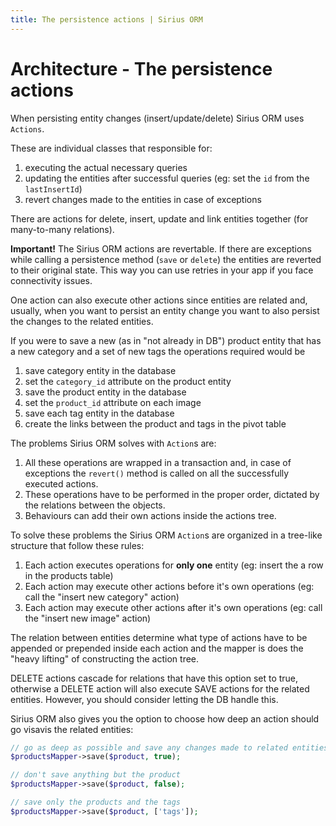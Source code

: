 ```yaml
---
title: The persistence actions | Sirius ORM
---
```


# Architecture - The persistence actions

When persisting entity changes (insert/update/delete) Sirius ORM uses `Actions`. 

These are individual classes that responsible for:

1. executing the actual necessary queries
2. updating the entities after successful queries (eg: set the `id` from the `lastInsertId`)
3. revert changes made to the entities in case of exceptions

There are actions for delete, insert, update and link entities together (for many-to-many relations).

**Important!** The Sirius ORM actions are revertable. If there are exceptions while calling
a persistence method (`save` or `delete`) the entities are reverted to their
original state. This way you can use retries in your app if you face connectivity issues.

One action can also execute other actions since entities are related and, usually, when you want to persist
an entity change you want to also persist the changes to the related entities.

If you were to save a new (as in "not already in DB") product entity that has a new category 
and a set of new tags the operations required would be

1. save category entity in the database
2. set the `category_id` attribute on the product entity
3. save the product entity in the database
4. set the `product_id` attribute on each image
5. save each tag entity in the database
6. create the links between the product and tags in the pivot table

The problems Sirius ORM solves with `Action`s are:

1. All these operations are wrapped in a transaction and, in case of exceptions the
`revert()` method is called on all the successfully executed actions.
2. These operations have to be performed in the proper order, dictated by the
relations between the objects.
3. Behaviours can add their own actions inside the actions tree.

To solve these problems the Sirius ORM `Action`s are organized in a tree-like
structure that follow these rules:

1. Each action executes operations for **only one** entity 
(eg: insert the a row in the products table)
2. Each action may execute other actions before it's own operations
(eg: call the "insert new category" action)
3. Each action may execute other actions after it's own operations
(eg: call the "insert new image" action)

The relation between entities determine what type of actions have to be appended
or prepended inside each action and the mapper is does the "heavy lifting" of constructing the
action tree.

DELETE actions cascade for relations that have this option set to true, otherwise a DELETE action
will also execute SAVE actions for the related entities. However, you should consider letting the DB
handle this.

Sirius ORM also gives you the option to choose how deep an action should go visavis the related entities:

```php
// go as deep as possible and save any changes made to related entities
$productsMapper->save($product, true);

// don't save anything but the product
$productsMapper->save($product, false);

// save only the products and the tags
$productsMapper->save($product, ['tags']);
```